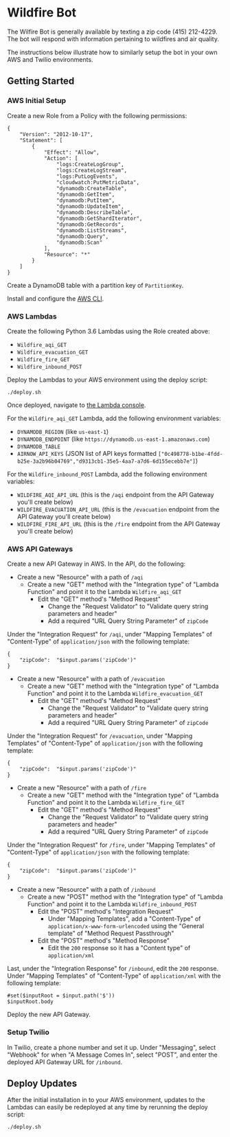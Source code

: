# Wildfire Bot

The Wilfire Bot is generally available by texting a zip code (415) 212-4229. The bot will respond with information pertaining to wildfires and air quality.

The instructions below illustrate how to similarly setup the bot in your own AWS and Twilio environments.

## Getting Started

### AWS Initial Setup

Create a new Role from a Policy with the following permissions:

```
{
    "Version": "2012-10-17",
    "Statement": [
        {
            "Effect": "Allow",
            "Action": [
                "logs:CreateLogGroup",
                "logs:CreateLogStream",
                "logs:PutLogEvents",
                "cloudwatch:PutMetricData",
                "dynamodb:CreateTable",
                "dynamodb:GetItem",
                "dynamodb:PutItem",
                "dynamodb:UpdateItem",
                "dynamodb:DescribeTable",
                "dynamodb:GetShardIterator",
                "dynamodb:GetRecords",
                "dynamodb:ListStreams",
                "dynamodb:Query",
                "dynamodb:Scan"
            ],
            "Resource": "*"
        }
    ]
}
```

Create a DynamoDB table with a partition key of `PartitionKey`.

Install and configure the [AWS CLI](https://docs.aws.amazon.com/lambda/latest/dg/setup-awscli.html).

### AWS Lambdas

Create the following Python 3.6 Lambdas using the Role created above:

- `Wildfire_aqi_GET`
- `Wildfire_evacuation_GET`
- `Wildfire_fire_GET`
- `Wildfire_inbound_POST`

Deploy the Lambdas to your AWS environment using the deploy script:

```
./deploy.sh
```

Once deployed, navigate to [the Lambda console](https://console.aws.amazon.com/lambda/home).

For the `Wildfire_aqi_GET` Lambda, add the following environment variables:

- `DYNAMODB_REGION` (like `us-east-1`)
- `DYNAMODB_ENDPOINT` (like `https://dynamodb.us-east-1.amazonaws.com`)
- `DYNAMODB_TABLE`
- `AIRNOW_API_KEYS` (JSON list of API keys formatted `["0c498778-b1be-4fdd-b25e-3a2b96b04769","d9313cb1-35e5-4aa7-a7d6-6d155ecebb7e"]`)

For the `Wildfire_inbound_POST` Lambda, add the following environment variables:

- `WILDFIRE_AQI_API_URL` (this is the `/aqi` endpoint from the API Gateway you'll create below)
- `WILDFIRE_EVACUATION_API_URL` (this is the `/evacuation` endpoint from the API Gateway you'll create below)
- `WILDFIRE_FIRE_API_URL` (this is the `/fire` endpoint from the API Gateway you'll create below)

### AWS API Gateways

Create a new API Gateway in AWS. In the API, do the following:

- Create a new "Resource" with a path of `/aqi`
  - Create a new "GET" method with the "Integration type" of "Lambda Function" and point it to the Lambda `Wildfire_aqi_GET`
    - Edit the "GET" method's "Method Request"
      - Change the "Request Validator" to "Validate query string parameters and header"
      - Add a required "URL Query String Parameter" of `zipCode`

Under the "Integration Request" for `/aqi`, under "Mapping Templates" of "Content-Type" of `application/json` with the following template:

```
{
    "zipCode":  "$input.params('zipCode')"
}
```

- Create a new "Resource" with a path of `/evacuation`
  - Create a new "GET" method with the "Integration type" of "Lambda Function" and point it to the Lambda `Wildfire_evacuation_GET`
    - Edit the "GET" method's "Method Request"
      - Change the "Request Validator" to "Validate query string parameters and header"
      - Add a required "URL Query String Parameter" of `zipCode`

Under the "Integration Request" for `/evacuation`, under "Mapping Templates" of "Content-Type" of `application/json` with the following template:

```
{
    "zipCode":  "$input.params('zipCode')"
}
```

- Create a new "Resource" with a path of `/fire`
  - Create a new "GET" method with the "Integration type" of "Lambda Function" and point it to the Lambda `Wildfire_fire_GET`
    - Edit the "GET" method's "Method Request"
      - Change the "Request Validator" to "Validate query string parameters and header"
      - Add a required "URL Query String Parameter" of `zipCode`

Under the "Integration Request" for `/fire`, under "Mapping Templates" of "Content-Type" of `application/json` with the following template:

```
{
    "zipCode":  "$input.params('zipCode')"
}
```

- Create a new "Resource" with a path of `/inbound`
  - Create a new "POST" method with the "Integration type" of "Lambda Function" and point it to the Lambda `Wildfire_inbound_POST`
    - Edit the "POST" method's "Integration Request"
      - Under "Mapping Templates", add a "Content-Type" of `application/x-www-form-urlencoded` using the "General template" of "Method Request Passthrough"
    - Edit the "POST" method's "Method Response"
      - Edit the `200` response so it has a "Content type" of `application/xml`

Last, under the "Integration Response" for `/inbound`, edit the `200` response. Under "Mapping Templates" of "Content-Type" of `application/xml` with the following template:

```
#set($inputRoot = $input.path('$'))
$inputRoot.body
```

Deploy the new API Gateway.

### Setup Twilio

In Twilio, create a phone number and set it up. Under "Messaging", select
"Webhook" for when "A Message Comes In", select "POST", and enter the deployed
API Gateway URL for `/inbound`.

## Deploy Updates

After the initial installation in to your AWS environment, updates to the Lambdas
can easily be redeployed at any time by rerunning the deploy script:

```
./deploy.sh
```
